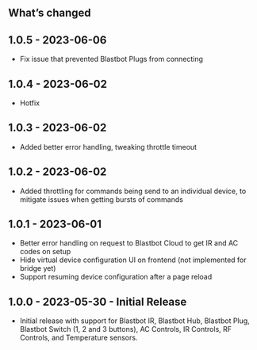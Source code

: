 ## What’s changed

## 1.0.5 - 2023-06-06

- Fix issue that prevented Blastbot Plugs from connecting

## 1.0.4 - 2023-06-02

- Hotfix

## 1.0.3 - 2023-06-02

- Added better error handling, tweaking throttle timeout

## 1.0.2 - 2023-06-02

- Added throttling for commands being send to an individual device, to mitigate issues when getting bursts of commands

## 1.0.1 - 2023-06-01

- Better error handling on request to Blastbot Cloud to get IR and AC codes on setup
- Hide virtual device configuration UI on frontend (not implemented for bridge yet)
- Support resuming device configuration after a page reload

## 1.0.0 - 2023-05-30 - Initial Release

- Initial release with support for Blastbot IR, Blastbot Hub, Blastbot Plug, Blastbot Switch (1, 2 and 3 buttons), AC Controls, IR Controls, RF Controls, and Temperature sensors.
